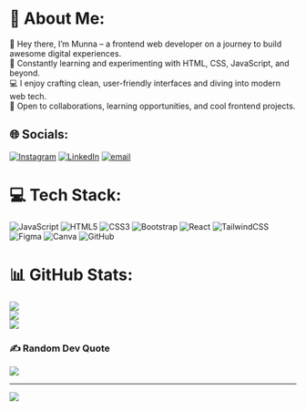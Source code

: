 # 💫 About Me:
👋 Hey there, I’m Munna – a frontend web developer on a journey to build awesome digital experiences.<br>🧠 Constantly learning and experimenting with HTML, CSS, JavaScript, and beyond.<br>💻 I enjoy crafting clean, user-friendly interfaces and diving into modern web tech.<br>🤝 Open to collaborations, learning opportunities, and cool frontend projects.


## 🌐 Socials:
[![Instagram](https://img.shields.io/badge/Instagram-%23E4405F.svg?logo=Instagram&logoColor=white)](https://instagram.com/rexon.notfr) [![LinkedIn](https://img.shields.io/badge/LinkedIn-%230077B5.svg?logo=linkedin&logoColor=white)](https://linkedin.com/in/munna-scripts) [![email](https://img.shields.io/badge/Email-D14836?logo=gmail&logoColor=white)](mailto:munnascripts@gmail.com) 

# 💻 Tech Stack:
![JavaScript](https://img.shields.io/badge/javascript-%23323330.svg?style=for-the-badge&logo=javascript&logoColor=%23F7DF1E) ![HTML5](https://img.shields.io/badge/html5-%23E34F26.svg?style=for-the-badge&logo=html5&logoColor=white) ![CSS3](https://img.shields.io/badge/css3-%231572B6.svg?style=for-the-badge&logo=css3&logoColor=white) ![Bootstrap](https://img.shields.io/badge/bootstrap-%238511FA.svg?style=for-the-badge&logo=bootstrap&logoColor=white) ![React](https://img.shields.io/badge/react-%2320232a.svg?style=for-the-badge&logo=react&logoColor=%2361DAFB) ![TailwindCSS](https://img.shields.io/badge/tailwindcss-%2338B2AC.svg?style=for-the-badge&logo=tailwind-css&logoColor=white) ![Figma](https://img.shields.io/badge/figma-%23F24E1E.svg?style=for-the-badge&logo=figma&logoColor=white) ![Canva](https://img.shields.io/badge/Canva-%2300C4CC.svg?style=for-the-badge&logo=Canva&logoColor=white) ![GitHub](https://img.shields.io/badge/github-%23121011.svg?style=for-the-badge&logo=github&logoColor=white)
# 📊 GitHub Stats:
![](https://github-readme-stats.vercel.app/api?username=Munna-Scripts&theme=react&hide_border=false&include_all_commits=true&count_private=true)<br/>
![](https://nirzak-streak-stats.vercel.app/?user=Munna-Scripts&theme=react&hide_border=false)<br/>
![](https://github-readme-stats.vercel.app/api/top-langs/?username=Munna-Scripts&theme=react&hide_border=false&include_all_commits=true&count_private=true&layout=compact)

### ✍️ Random Dev Quote
![](https://quotes-github-readme.vercel.app/api?type=horizontal&theme=light)

---
[![](https://visitcount.itsvg.in/api?id=Munna-Scripts&icon=0&color=0)](https://visitcount.itsvg.in)

<!-- Proudly created with GPRM ( https://gprm.itsvg.in ) -->
